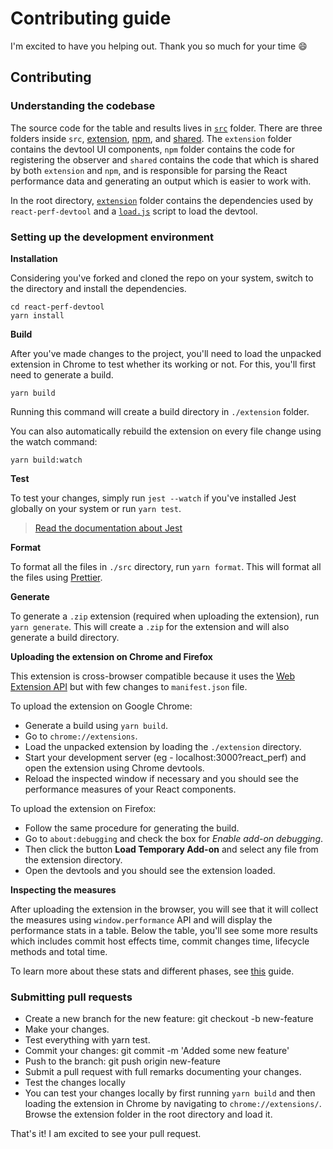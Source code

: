 # Contributing guide

I'm excited to have you helping out. Thank you so much for your time 😄

## Contributing

### Understanding the codebase

The source code for the table and results lives in [`src`](./src) folder.
There are three folders inside `src`, [extension](./src/extension), [npm](./src/npm), and [shared](./src/shared). The `extension` folder contains the devtool UI components, `npm` folder contains the code for registering the observer and `shared` contains the code that which is shared by both `extension` and `npm`, and is responsible for parsing the React performance data and generating an output which is easier to work with.

In the root directory, [`extension`](./extension) folder contains the dependencies used by `react-perf-devtool` and a [`load.js`](./extension/load.js) script to load the devtool.

### Setting up the development environment

**Installation**

Considering you've forked and cloned the repo on your system, switch to the directory and install the dependencies.

```
cd react-perf-devtool
yarn install
```

**Build**

After you've made changes to the project, you'll need to load the unpacked extension in Chrome to test whether its working or not. For this, you'll first need to generate a build.

```
yarn build
```

Running this command will create a build directory in `./extension` folder.


You can also automatically rebuild the extension on every file change using the watch command:
```
yarn build:watch
```

**Test**

To test your changes, simply run `jest --watch` if you've installed Jest globally on your system or run `yarn test`.

> [Read the documentation about Jest](https://facebook.github.io/jest/)

**Format**

To format all the files in `./src` directory, run `yarn format`. This will format all the files using [Prettier](https://prettier.io/).

**Generate**

To generate a `.zip` extension (required when uploading the extension), run `yarn generate`. This will create a `.zip` for the extension and will also generate a build directory.

**Uploading the extension on Chrome and Firefox**

This extension is cross-browser compatible because it uses the [Web Extension API](https://developer.mozilla.org/en-US/Add-ons/WebExtensions/API) but with few changes to `manifest.json` file.

To upload the extension on Google Chrome:

* Generate a build using `yarn build`.
* Go to `chrome://extensions`.
* Load the unpacked extension by loading the `./extension` directory.
* Start your development server (eg - localhost:3000?react_perf) and open the extension using Chrome devtools.
* Reload the inspected window if necessary and you should see the performance measures of your React components.

To upload the extension on Firefox:

* Follow the same procedure for generating the build.
* Go to `about:debugging` and check the box for *Enable add-on debugging*.
* Then click the button **Load Temporary Add-on** and select any file from the extension directory.
* Open the devtools and you should see the extension loaded.

**Inspecting the measures**

After uploading the extension in the browser, you will see that it will collect the measures using `window.performance` API and will display the performance stats in a table. Below the table, you'll see some more results which includes commit host effects time, commit changes time, lifecycle methods and total time.

To learn more about these stats and different phases, see [this](https://github.com/nitin42/react-perf-devtool#description) guide.

### Submitting pull requests

* Create a new branch for the new feature: git checkout -b new-feature
* Make your changes.
* Test everything with yarn test.
* Commit your changes: git commit -m 'Added some new feature'
* Push to the branch: git push origin new-feature
* Submit a pull request with full remarks documenting your changes.
* Test the changes locally
* You can test your changes locally by first running `yarn build` and then loading the extension in Chrome by navigating to `chrome://extensions/`. Browse the extension folder in the root directory and load it.

That's it! I am excited to see your pull request.
